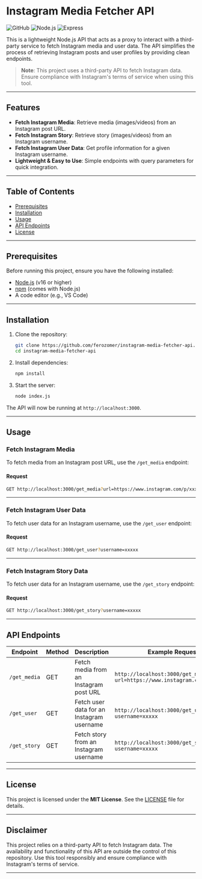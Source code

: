 # Instagram Media Fetcher API

![GitHub](https://img.shields.io/badge/license-MIT-blue) ![Node.js](https://img.shields.io/badge/Node.js-v16-green) ![Express](https://img.shields.io/badge/Express-v4.18-blue)

This is a lightweight Node.js API that acts as a proxy to interact with a third-party service to fetch Instagram media and user data. The API simplifies the process of retrieving Instagram posts and user profiles by providing clean endpoints.

> **Note**: This project uses a third-party API to fetch Instagram data. Ensure compliance with Instagram's terms of service when using this tool.

---

## Features

- **Fetch Instagram Media**: Retrieve media (images/videos) from an Instagram post URL.
- **Fetch Instagram Story**: Retrieve story (images/videos) from an Instagram username.
- **Fetch Instagram User Data**: Get profile information for a given Instagram username.
- **Lightweight & Easy to Use**: Simple endpoints with query parameters for quick integration.

---

## Table of Contents

- [Prerequisites](#prerequisites)
- [Installation](#installation)
- [Usage](#usage)
- [API Endpoints](#api-endpoints)
- [License](#license)

---

## Prerequisites

Before running this project, ensure you have the following installed:

- [Node.js](https://nodejs.org/) (v16 or higher)
- [npm](https://www.npmjs.com/) (comes with Node.js)
- A code editor (e.g., VS Code)

---

## Installation

1. Clone the repository:
   ```bash
   git clone https://github.com/ferozomer/instagram-media-fetcher-api.git
   cd instagram-media-fetcher-api
   ```

2. Install dependencies:
   ```bash
   npm install
   ```

3. Start the server:
   ```bash
   node index.js
   ```

The API will now be running at `http://localhost:3000`.

---

## Usage

### Fetch Instagram Media

To fetch media from an Instagram post URL, use the `/get_media` endpoint:

#### Request
```bash
GET http://localhost:3000/get_media?url=https://www.instagram.com/p/xxxxxxxx
```


---

### Fetch Instagram User Data

To fetch user data for an Instagram username, use the `/get_user` endpoint:

#### Request
```bash
GET http://localhost:3000/get_user?username=xxxxx
```

---

### Fetch Instagram Story Data

To fetch user data for an Instagram username, use the `/get_story` endpoint:

#### Request
```bash
GET http://localhost:3000/get_story?username=xxxxx
```

---

## API Endpoints

| Endpoint         | Method | Description                                   | Example Request                                                                 |
|-------------------|--------|-----------------------------------------------|---------------------------------------------------------------------------------|
| `/get_media`     | GET    | Fetch media from an Instagram post URL       | `http://localhost:3000/get_media?url=https://www.instagram.com/p/xxxxxx`   |
| `/get_user`      | GET    | Fetch user data for an Instagram username    | `http://localhost:3000/get_user?username=xxxxx`                               |
| `/get_story`      | GET    | Fetch story from an Instagram username    | `http://localhost:3000/get_story?username=xxxxx`                               |

---


## License

This project is licensed under the **MIT License**. See the [LICENSE](LICENSE) file for details.

---

## Disclaimer

This project relies on a third-party API to fetch Instagram data. The availability and functionality of this API are outside the control of this repository. Use this tool responsibly and ensure compliance with Instagram's terms of service.

---
